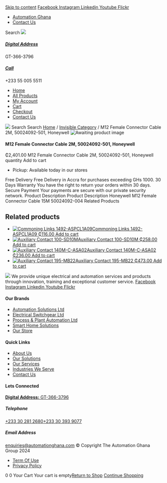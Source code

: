 [Skip to content](https://store.automationghana.com/product/m12-female-connector-cable-2m-50024092-501-honeywell/#content)
[ Facebook ](https://www.facebook.com/automationgh/) [ Instagram ](https://www.instagram.com/automationgh/) [ Linkedin ](https://www.linkedin.com/company/the-automation-ghana-limited/) [ Youtube ](https://www.youtube.com/channel/UCurrRDUSm5oIW39VXjn1u0w) [ Flickr ](https://www.flickr.com/photos/181794037@N07/)
  * [ Automation Ghana ](https://automationghana.com)
  * [ Contact Us ](https://store.automationghana.com/contact/)


Search
[ ![](https://store.automationghana.com/wp-content/uploads/2024/04/Website-TAGG-Logo-BLUE.png) ](https://store.automationghana.com/)
[ ](https://maps.app.goo.gl/m4xeaagWCNbLk4jM6)
#####  [ Digital Address ](https://maps.app.goo.gl/m4xeaagWCNbLk4jM6)
GT-366-3796 
[ ](tel:+233550055511)
#####  [ Call ](tel:+233550055511)
+233 55 005 5511 
  * [Home](https://store.automationghana.com/)
  * [All Products](https://store.automationghana.com/shop/)
  * [My Account](https://store.automationghana.com/my-account/)
  * [Cart](https://store.automationghana.com/cart/)
  * [Checkout](https://store.automationghana.com/checkout/)
  * [Contact Us](https://store.automationghana.com/contact/)


[![](https://store.automationghana.com/wp-content/uploads/2024/04/AutomationGhana_logo_white.png)](https://store.automationghana.com)
Search
Search
[Home](https://store.automationghana.com) / [Invisible Category](https://store.automationghana.com/product-category/invisible-category/) / M12 Female Connector Cable 2M, 50024092-501, Honeywell
![Awaiting product image](https://store.automationghana.com/wp-content/uploads/woocommerce-placeholder-600x600.png)
####  M12 Female Connector Cable 2M, 50024092-501, Honeywell 
₵2,401.00
M12 Female Connector Cable 2M, 50024092-501, Honeywell quantity
Add to cart
  * Pickup: Available today in our stores


Free Delivery 
Free Delivery in Accra for purchases exceeding GHs 1000. 
30 Days Warranty 
You have the right to return your orders within 30 days. 
Secure Payment 
Your payments are secure with our private security network. 
Product Description
Product Description
Honeywell M12 Female Connector Cable 15M 50024092-004
Related Products 
## Related products
  * [![Commoning Links 1492-ASPCL1A09](https://store.automationghana.com/wp-content/uploads/2020/12/1492-ASPCL1A09.jpg)Commoning Links 1492-ASPCL1A09 ₵116.00 ](https://store.automationghana.com/product/commoning-links-1492-aspcl1a09/)
[Add to cart](https://store.automationghana.com/product/m12-female-connector-cable-2m-50024092-501-honeywell/?add-to-cart=2985)
  * [![Auxiliary Contact 100-SD10M](https://store.automationghana.com/wp-content/uploads/2020/12/100-SD10M-300x300.jpg)Auxiliary Contact 100-SD10M ₵258.00 ](https://store.automationghana.com/product/auxiliary-contact-100-sd10m/)
[Add to cart](https://store.automationghana.com/product/m12-female-connector-cable-2m-50024092-501-honeywell/?add-to-cart=2959)
  * [![Auxiliary Contact 140M-C-ASA02](https://store.automationghana.com/wp-content/uploads/2020/11/140M-C-ASA02.jpg)Auxiliary Contact 140M-C-ASA02 ₵236.00 ](https://store.automationghana.com/product/auxiliary-contact-140m-c-asa02/)
[Add to cart](https://store.automationghana.com/product/m12-female-connector-cable-2m-50024092-501-honeywell/?add-to-cart=2950)
  * [![Auxiliary Contact 195-MB22](https://store.automationghana.com/wp-content/uploads/2020/11/A-B-300x300.jpg)Auxiliary Contact 195-MB22 ₵473.00 ](https://store.automationghana.com/product/auxiliary-contact-195-mb22/)
[Add to cart](https://store.automationghana.com/product/m12-female-connector-cable-2m-50024092-501-honeywell/?add-to-cart=2948)


![](https://store.automationghana.com/wp-content/uploads/2024/04/AutomationGhana_logo_white.png)
We provide unique electrical and automation services and products through innovation, training and exceptional customer service.
[ Facebook ](https://www.facebook.com/automationgh/) [ Instagram ](https://www.instagram.com/automationgh/) [ Linkedin ](https://www.linkedin.com/company/the-automation-ghana-limited/) [ Youtube ](https://www.youtube.com/channel/UCurrRDUSm5oIW39VXjn1u0w) [ Flickr ](https://www.flickr.com/photos/181794037@N07/)
#### Our Brands
  * [ Automation Solutions Ltd ](https://store.automationghana.com/product/m12-female-connector-cable-2m-50024092-501-honeywell/)
  * [ Electrical Switchgear Ltd ](https://store.automationghana.com/product/m12-female-connector-cable-2m-50024092-501-honeywell/)
  * [ Process & Plant Automation Ltd ](https://store.automationghana.com/product/m12-female-connector-cable-2m-50024092-501-honeywell/)
  * [ Smart Home Solutions ](https://store.automationghana.com/product/m12-female-connector-cable-2m-50024092-501-honeywell/)
  * [ Our Store ](https://store.automationghana.com/product/m12-female-connector-cable-2m-50024092-501-honeywell/)


#### Quick Links
  * [ About Us ](https://store.automationghana.com/product/m12-female-connector-cable-2m-50024092-501-honeywell/)
  * [ Our Solutions ](https://store.automationghana.com/product/m12-female-connector-cable-2m-50024092-501-honeywell/)
  * [ Our Services ](https://store.automationghana.com/product/m12-female-connector-cable-2m-50024092-501-honeywell/)
  * [ Industries We Serve ](https://store.automationghana.com/product/m12-female-connector-cable-2m-50024092-501-honeywell/)
  * [ Contact Us ](https://store.automationghana.com/product/m12-female-connector-cable-2m-50024092-501-honeywell/)


#### Lets Connected
[**Digital Address:** GT-366-3796](https://maps.app.goo.gl/m4xeaagWCNbLk4jM6)
#####  Telephone 
[ +233 30 281 2680](tel:+233302812680)[+233 30 393 9077](https://store.automationghana.com/product/m12-female-connector-cable-2m-50024092-501-honeywell/+233303939077)
#####  Email Address 
enquiries@automationghana.com 
© Copyright The Automation Ghana Group 2024
  * [ Term Of Use ](https://store.automationghana.com/product/m12-female-connector-cable-2m-50024092-501-honeywell/)
  * [ Privacy Policy ](https://store.automationghana.com/product/m12-female-connector-cable-2m-50024092-501-honeywell/)


0
0
Your Cart
Your cart is empty[Return to Shop](https://store.automationghana.com/shop/)
[Continue Shopping](https://store.automationghana.com/product/m12-female-connector-cable-2m-50024092-501-honeywell/)
